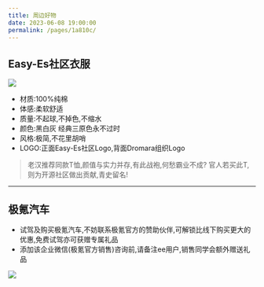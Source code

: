 ```yaml
---
title: 周边好物
date: 2023-06-08 19:00:00
permalink: /pages/1a810c/
---
```


## Easy-Es社区衣服

<img src="https://iknow.hs.net/e05f71e3-8710-49fa-a536-e5d476b0a5e3.jpg">

- 材质:100%纯棉
- 体感:柔软舒适
- 质量:不起球,不掉色,不缩水
- 颜色:黑白灰 经典三原色永不过时
- 风格:极简,不花里胡哨
- LOGO:正面Easy-Es社区Logo,背面Dromara组织Logo

> 老汉推荐同款T恤,颜值与实力并存,有此战袍,何愁霸业不成? 官人若买此T,则为开源社区做出贡献,青史留名!

---

## 极氪汽车
- 试驾及购买极氪汽车,不妨联系极氪官方的赞助伙伴,可解锁比线下购买更大的优惠,免费试驾亦可获赠专属礼品
- 添加该企业微信(极氪官方销售)咨询前,请备注ee用户,销售同学会额外赠送礼品
<img src="https://iknow.hs.net/7f6c9b9f-9c09-4fb1-a9f8-6cce32271abd.jpg">
